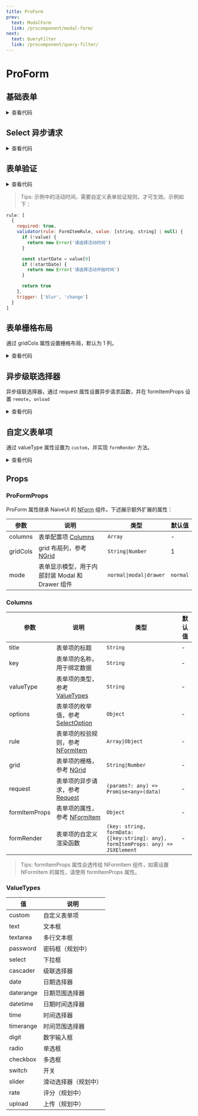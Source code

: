 ```yaml
---
title: ProForm
prev:
  text: ModalForm
  link: /procomponent/modal-form/
next:
  text: QueryFilter
  link: /procomponent/query-filter/
---
```


<script setup>
import demo from './demo.vue'
import CascaderRemote from './cascader-remote.vue'
import SelectRemote from './select-remote.vue'
import Validate from './validate.vue'
import GridForm from './grid.vue'
import CustomFormItem from './custom-form-item.vue'
</script>

# ProForm
## 基础表单

<ClientOnly>
    <demo />
</ClientOnly>

<details>
<summary>查看代码</summary>

<<< @/procomponent/pro-form/demo.vue
</details>

## Select 异步请求

<ClientOnly>
  <SelectRemote />
</ClientOnly>

<details>
<summary>查看代码</summary>

<<< @/procomponent/pro-form/select-remote.vue
</details>

## 表单验证

<ClientOnly>
  <Validate />
</ClientOnly>

<details>
<summary>查看代码</summary>

<<< @/procomponent/pro-form/validate.vue
</details>

> Tips:
> 示例中的活动时间，需要自定义表单验证规则，才可生效。示例如下：

```js
rule: [
  {
    required: true,
    validator(rule: FormItemRule, value: [string, string] | null) {
      if (!value) {
        return new Error('请选择活动时间')
      }

      const startDate = value[0]
      if (!startDate) {
        return new Error('请选择活动开始时间')
      }

      return true
    },
    trigger: ['blur', 'change']
  }
]
```

## 表单栅格布局

通过 gridCols 属性设置栅格布局，默认为 1 列。

<ClientOnly>
  <GridForm />
</ClientOnly>

<details>
<summary>查看代码</summary>

<<< @/procomponent/pro-form/grid.vue
</details>


## 异步级联选择器

异步级联选择器，通过 request 属性设置异步请求函数，并在 formItemProps 设置 `remote`，`onload`

<ClientOnly>
  <CascaderRemote />
</ClientOnly>

<details>
<summary>查看代码</summary>

<<< @/procomponent/pro-form/cascader-remote.vue
</details>

## 自定义表单项
通过 valueType 属性设置为 `custom`，并实现 `formRender` 方法。

<ClientOnly>
  <CustomFormItem />
</ClientOnly>

<details>
<summary>查看代码</summary>

<<< @/procomponent/pro-form/custom-form-item.vue
</details>

## Props

### ProFormProps

ProForm 属性继承 NaiveUI 的 [NForm]() 组件。下述展示额外扩展的属性： 

| 参数 | 说明 | 类型 | 默认值 |
| --- | --- | --- | --- |
| columns | 表单配置项 [Columns]() | `Array` | - |
| gridCols | grid 布局列，参考[NGrid]() | `String\|Number` | 1 |
| mode | 表单显示模型，用于内部封装 Modal 和 Drawer 组件 | `normal\|modal\|drawer` | `normal` |

### Columns

<!-- | value | 表单项的值，用于绑定数据 | `String\|Number\|Array` | - | -->
| 参数 | 说明 | 类型 | 默认值 |
| --- | --- | --- | --- |
| title | 表单项的标题 | `String` | - |
| key | 表单项的名称，用于绑定数据 | `String` | - |
| valueType | 表单项的类型，参考 [ValueTypes]() | `String` | - |
| options | 表单项的枚举值，参考 [SelectOption]() | `Object` | - |
| rule | 表单项的校验规则，参考 [NFormItem]() | `Array\|Object` | - |
| grid | 表单项的栅格，参考 [NGrid]() | `String\|Number` | - |
| request | 表单项的异步请求，参考 [Request]() | `(params?: any) => Promise<any>(data)` | - |
| formItemProps | 表单项的属性，参考 [NFormItem]() | `Object` | - |
| formRender | 表单项的自定义渲染函数 | `(key: string, formData: {[key:string]: any}, formItemProps: any) => JSXElement` | - |

> Tips:
> formItemProps 属性会透传给 NFormItem 组件，如需设置 NFormItem 的属性，请使用 formItemProps 属性。

### ValueTypes

| 值 | 说明 |
| --- | --- |
| custom | 自定义表单项 |
| text | 文本框 |
| textarea | 多行文本框 |
| password | 密码框（规划中） |
| select | 下拉框 |
| cascader | 级联选择器 |
| date | 日期选择器 |
| daterange | 日期范围选择器 |
| datetime | 日期时间选择器 |
| time | 时间选择器 |
| timerange | 时间范围选择器 |
| digit | 数字输入框 |
| radio | 单选框 |
| checkbox | 多选框 |
| switch | 开关 |
| slider | 滑动选择器（规划中） |
| rate | 评分（规划中） |
| upload | 上传（规划中） |
